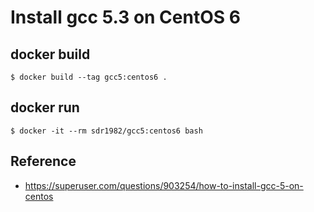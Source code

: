 # Install gcc 5.3 on CentOS 6

## docker build

```
$ docker build --tag gcc5:centos6 .
```

## docker run

```
$ docker -it --rm sdr1982/gcc5:centos6 bash
```

## Reference 

* https://superuser.com/questions/903254/how-to-install-gcc-5-on-centos
